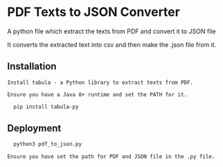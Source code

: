 
# PDF Texts to JSON Converter

A python file which extract the texts from PDF and convert it to JSON file

It converts the extracted text into csv and then make the .json file from it.

## Installation

    Install tabula - a Python library to extract texts from PDF.
    
    Ensure you have a Java 8+ runtime and set the PATH for it.

```bash
  pip install tabula-py
```
    
## Deployment



```bash
  python3 pdf_to_json.py
```
    Ensure you have set the path for PDF and JSON file in the .py file.